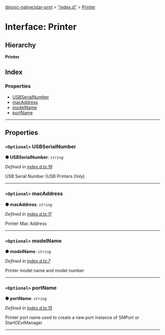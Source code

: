 [@ionic-native/star-prnt](../README.md) > ["index.d"](../modules/_index_d_.md) > [Printer](../interfaces/_index_d_.printer.md)

# Interface: Printer

## Hierarchy

**Printer**

## Index

### Properties

* [USBSerialNumber](_index_d_.printer.md#usbserialnumber)
* [macAddress](_index_d_.printer.md#macaddress)
* [modelName](_index_d_.printer.md#modelname)
* [portName](_index_d_.printer.md#portname)

---

## Properties

<a id="usbserialnumber"></a>

### `<Optional>` USBSerialNumber

**●  USBSerialNumber**:  *`string`* 

*Defined in [index.d.ts:19](https://github.com/infoxicator/StarprnDemoIonicV2/blob/985c5ea/star-prnt/index.d.ts#L19)*

USB Serial Number (USB Printers Only)

___

<a id="macaddress"></a>

### `<Optional>` macAddress

**●  macAddress**:  *`string`* 

*Defined in [index.d.ts:11](https://github.com/infoxicator/StarprnDemoIonicV2/blob/985c5ea/star-prnt/index.d.ts#L11)*

Printer Mac Address

___

<a id="modelname"></a>

### `<Optional>` modelName

**●  modelName**:  *`string`* 

*Defined in [index.d.ts:7](https://github.com/infoxicator/StarprnDemoIonicV2/blob/985c5ea/star-prnt/index.d.ts#L7)*

Printer model name and model number

___

<a id="portname"></a>

### `<Optional>` portName

**●  portName**:  *`string`* 

*Defined in [index.d.ts:15](https://github.com/infoxicator/StarprnDemoIonicV2/blob/985c5ea/star-prnt/index.d.ts#L15)*

Printer port name used to create a new port instance of SMPort or StarIOExtManager

___

